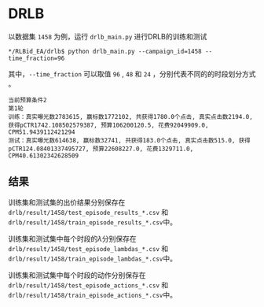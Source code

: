 # DRLB

以数据集 `1458` 为例，运行 `drlb_main.py` 进行DRLB的训练和测试

```
*/RLBid_EA/drlb$ python drlb_main.py --campaign_id=1458 --time_fraction=96
```

其中，`--time_fraction` 可以取值 `96` , `48` 和 `24` ，分别代表不同的的时段划分方式 。 

```
当前预算条件2
第1轮
训练：真实曝光数2783615, 赢标数1772102, 共获得1780.0个点击, 真实点击数2194.0, 获得pCTR1742.108502579387, 预算106200120.5, 花费92049909.0, CPM51.9439112421294
测试：真实曝光数614638, 赢标数32741, 共获得183.0个点击, 真实点击数515.0, 获得pCTR124.08401337495727, 预算22608227.0, 花费1329711.0, CPM40.61302342628509
```

## 结果

训练集和测试集的出价结果分别保存在 `drlb/result/1458/test_episode_results_*.csv` 和`drlb/result/1458/train_episode_results_*.csv`中。

训练集和测试集中每个时段的$\lambda$分别保存在 `drlb/result/1458/test_episode_lambdas_*.csv` 和`drlb/result/1458/train_episode_lambdas_*.csv`中。

训练集和测试集中每个时段的动作分别保存在 `drlb/result/1458/test_episode_actions_*.csv` 和`drlb/result/1458/train_episode_actions_*.csv`中。

